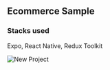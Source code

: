 ## Ecommerce Sample

### Stacks used

Expo, React Native, Redux Toolkit

![New Project](https://github.com/user-attachments/assets/183b25b2-a77a-4311-b7f5-59982374aa64)
